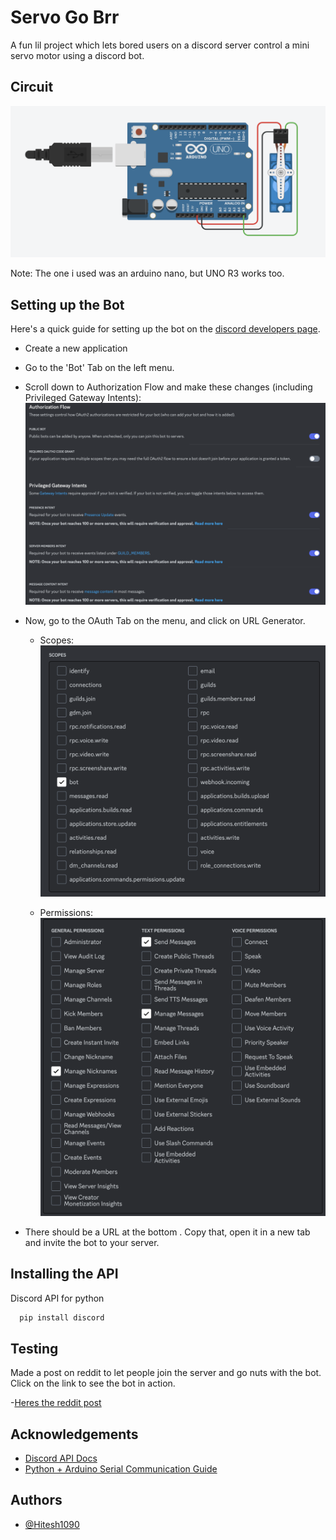 
# Servo Go Brr

A fun lil project which lets bored users on a discord server control a mini servo motor using a discord bot.


## Circuit
![Circuit Img](image-2.png)

Note: The one i used was an arduino nano, but UNO R3 works too.
## Setting up the Bot
Here's a quick guide for setting up the bot on the [discord developers page](https://discord.com/developers/applications).

 - Create a new application
 - Go to the 'Bot' Tab on the left menu.
 - Scroll down to Authorization Flow and make these changes (including Privileged Gateway Intents):
 ![Alt text](image-3.png)
 - Now, go to the OAuth Tab on the menu, and click on URL Generator.
    - Scopes:
    ![Alt text](image.png)

    - Permissions:
    ![Alt text](image-1.png)

- There should be a URL at the bottom . Copy that, open it in a new tab and invite the bot to your server.

## Installing the API 

Discord API for python

```bash
  pip install discord
```
    
## Testing

Made a post on reddit to let people join the server and go nuts with the bot. Click on the link to see the bot in action.

-[Heres the reddit post](https://www.reddit.com/r/discordapp/comments/1657mrf/i_made_a_bot_which_lets_you_control_a_mini_servo/?utm_source=share&utm_medium=web2x&context=3)





## Acknowledgements

 - [Discord API Docs](https://discord.com/developers/docs/intro)
 - [Python + Arduino Serial Communication Guide](https://projecthub.arduino.cc/ansh2919/serial-communication-between-python-and-arduino-663756)
 



## Authors

- [@Hitesh1090](https://github.com/Hitesh1090)

